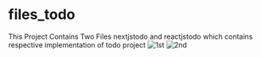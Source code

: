 # files_todo
This Project Contains Two Files 
nextjstodo and reactjstodo which contains respective implementation of todo project
![1st](https://user-images.githubusercontent.com/64361125/137597148-b9f0ecf1-a227-4cf8-b83e-203fd3746de7.jpg)
![2nd](https://user-images.githubusercontent.com/64361125/137597165-4cbcb467-1808-48fd-bd13-5cb686b35eb6.jpg)
